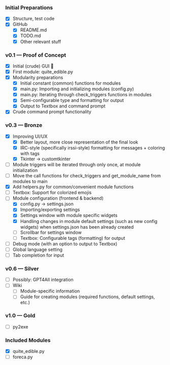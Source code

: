 ### Initial Preparations
- [x] Structure, test code
- [x] GitHub
    - [x] README.md
    - [x] TODO.md
    - [x] Other relevant stuff

### v0.1 — Proof of Concept
- [x] Initial (crude) GUI 🤢
- [x] First module: quite_edible.py
- [x] Modularity preparations
    - [x] Initial constant (common) functions for modules
    - [x] main.py: Importing and initializing modules (config.py)
    - [x] main.py: Iterating through check_triggers functions in modules
    - [x] Semi-configurable type and formatting for output   
    - [x] Output to Textbox and command prompt
- [x] Crude command prompt functionality

### v0.3 — Bronze
- [x] Improving UI/UX
    - [x] Better layout, more close representation of the final look  
    - [x] IRC-style (specifically irssi-style) formatting for messages + coloring with tags
    - [x] Tkinter -> customtkinter
- [ ] Module triggers will be iterated through only once, at module initialization
- [ ] Move the call functions for check_triggers and get_module_name from modules to main
- [x] Add helpers.py for common/convenient module functions 
- [ ] Textbox: Support for colorized emojis 
- [ ] Module configuration (frontend & backend)
    - [x] config.py -> settings.json
    - [x] Importing/exporting settings
    - [x] Settings window with module specific widgets
    - [x] Handling changes in module default settings (such as new config widgets) when settings.json has been already created
    - [ ] Scrollbar for settings window
    - [ ] Textbox: Configurable tags (formatting) for output
- [ ] Debug mode (with an option to output to Textbox)
- [ ] Global language setting
- [ ] Tab completion for input

### v0.6 — Silver
- [ ] Possibly: GPT4All integration
- [ ] Wiki
    - [ ] Module-specific information
    - [ ] Guide for creating modules (required functions, default settings, etc.)

### v1.0 — Gold
- [ ] py2exe

### Included Modules
- [x] quite_edible.py 
- [ ] foreca.py
